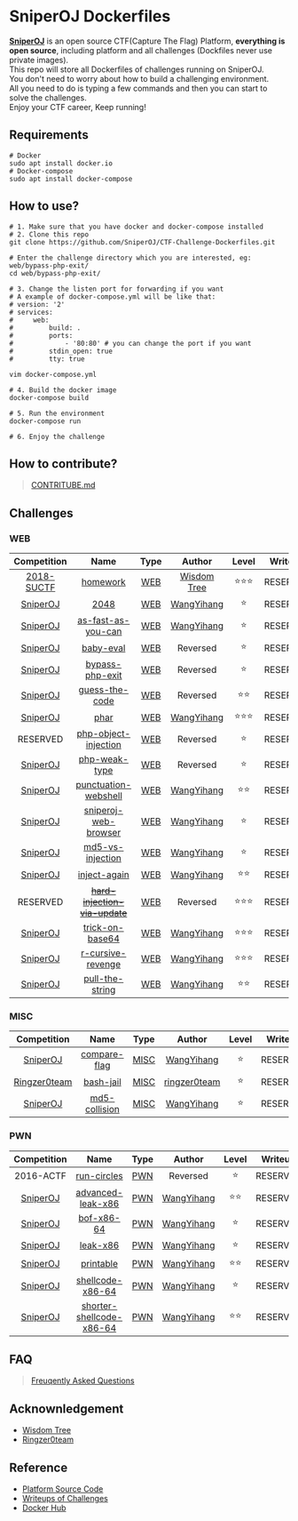 # SniperOJ Dockerfiles

**[SniperOJ](https://github.com/SniperOJ)** is an open source CTF(Capture The Flag) Platform, **everything is open source**, including platform and all challenges (Dockfiles never use private images).   
This repo will store all Dockerfiles of challenges running on SniperOJ.  
You don't need to worry about how to build a challenging environment.  
All you need to do is typing a few commands and then you can start to solve the challenges.  
Enjoy your CTF career, Keep running!  

## Requirements
```
# Docker
sudo apt install docker.io
# Docker-compose
sudo apt install docker-compose
```

## How to use?
```
# 1. Make sure that you have docker and docker-compose installed
# 2. Clone this repo
git clone https://github.com/SniperOJ/CTF-Challenge-Dockerfiles.git

# Enter the challenge directory which you are interested, eg: web/bypass-php-exit/
cd web/bypass-php-exit/

# 3. Change the listen port for forwarding if you want
# A example of docker-compose.yml will be like that:
# version: '2'
# services:
#     web:
#         build: .
#         ports:
#             - '80:80' # you can change the port if you want
#         stdin_open: true
#         tty: true

vim docker-compose.yml

# 4. Build the docker image
docker-compose build

# 5. Run the environment
docker-compose run

# 6. Enjoy the challenge
```

## How to contribute?
> [CONTRITUBE.md](CONTRIBUTE.md)

## Challenges
### WEB

| Competition | Name | Type | Author | Level | Writeup |
| :--: | :--: | :-----: | :-----: | :-----: | :-----: |
| [2018-SUCTF](http://suctf.xctf.org.cn/) |[homework](web/2018-suctf-homework)| [WEB](./web) |[Wisdom Tree](https://laworigin.github.io/)|:star::star::star:|RESERVED|
| [SniperOJ](https://www.sniperoj.com/) |[2048](web/2048)| [WEB](./web) |[WangYihang](https://github.com/WangYihang)|:star:|RESERVED|
| [SniperOJ](https://www.sniperoj.com/) |[as-fast-as-you-can](web/as-fast-as-you-can)| [WEB](./web) |[WangYihang](https://github.com/WangYihang)|:star:|RESERVED|
| [SniperOJ](https://www.sniperoj.com/) |[baby-eval](web/baby-eval)| [WEB](./web) |Reversed|:star:|RESERVED|
| [SniperOJ](https://www.sniperoj.com/) |[bypass-php-exit](web/bypass-php-exit)| [WEB](./web) |Reversed|:star:|RESERVED|
| [SniperOJ](https://www.sniperoj.com/) |[guess-the-code](web/guess-the-code)| [WEB](./web) |Reversed|:star::star:|RESERVED|
| [SniperOJ](https://www.sniperoj.com/) |[phar](web/phar)| [WEB](./web) |[WangYihang](https://github.com/WangYihang)|:star::star::star:|RESERVED|
| RESERVED |[php-object-injection](web/php-object-injection)| [WEB](./web) |Reversed|:star:|RESERVED|
| [SniperOJ](https://www.sniperoj.com/) |[php-weak-type](web/php-weak-type)| [WEB](./web) |Reversed|:star:|RESERVED|
| [SniperOJ](https://www.sniperoj.com/) |[punctuation-webshell](web/punctuation-webshell)| [WEB](./web) |[WangYihang](https://github.com/WangYihang)|:star::star:|RESERVED|
| [SniperOJ](https://www.sniperoj.com/) |[sniperoj-web-browser](web/sniperoj-web-browser)| [WEB](./web) |[WangYihang](https://github.com/WangYihang)|:star:|RESERVED|
| [SniperOJ](https://www.sniperoj.com/) |[md5-vs-injection](web/md5-vs-injection)| [WEB](./web) |[WangYihang](https://github.com/WangYihang)|:star:|RESERVED|
| [SniperOJ](https://www.sniperoj.com/) |[inject-again](web/inject-again)| [WEB](./web) |[WangYihang](https://github.com/WangYihang)|:star::star:|RESERVED|
| RESERVED |~~[hard-injection-via-update](web/hard-injection-via-update)~~| [WEB](./web) |Reversed|:star::star::star:|RESERVED|
| [SniperOJ](https://www.sniperoj.com/) |[trick-on-base64](web/trick-on-base64)| [WEB](./web) |[WangYihang](https://github.com/WangYihang)|:star::star::star:|RESERVED|
| [SniperOJ](https://www.sniperoj.com/) |[r-cursive-revenge](web/r-cursive-revenge)| [WEB](./web) |[WangYihang](https://github.com/WangYihang)|:star::star::star:|RESERVED|
| [SniperOJ](https://www.sniperoj.com/) |[pull-the-string](web/pull-the-string)| [WEB](./web) |[WangYihang](https://github.com/WangYihang)|:star::star:|RESERVED|

### MISC

| Competition | Name | Type | Author | Level | Writeup |
| :--: | :--: | :-----: | :-----: | :-----: | :-----: |
| [SniperOJ](https://www.sniperoj.com/) |[compare-flag](misc/compare-flag)| [MISC](./misc) |[WangYihang](https://github.com/WangYihang)|:star:|RESERVED|
| [Ringzer0team](https://ringzer0team.com/challenges) |[bash-jail](misc/bash-jail)| [MISC](./misc) |[ringzer0team]( https://ringzer0team.com/)|:star:|RESERVED|
| [SniperOJ](https://www.sniperoj.com/) |[md5-collision](misc/md5-collision)| [MISC](./misc) |[WangYihang](https://github.com/WangYihang)|:star:|RESERVED|

### PWN

| Competition | Name | Type | Author | Level | Writeup |
| :--: | :--: | :-----: | :-----: | :-----: | :-----: |
| 2016-ACTF |[run-circles](pwn/actf-run-circles)| [PWN](./pwn) |Reversed|:star:|RESERVED|
| [SniperOJ](https://www.sniperoj.com/) |[advanced-leak-x86](pwn/advanced-leak-x86)| [PWN](./pwn) |[WangYihang](https://github.com/WangYihang)|:star::star:|RESERVED|
| [SniperOJ](https://www.sniperoj.com/) |[bof-x86-64](pwn/bof-x86-64)| [PWN](./pwn) |[WangYihang](https://github.com/WangYihang)|:star:|RESERVED|
| [SniperOJ](https://www.sniperoj.com/) |[leak-x86](pwn/leak-x86)| [PWN](./pwn) |[WangYihang](https://github.com/WangYihang)|:star:|RESERVED|
| [SniperOJ](https://www.sniperoj.com/) |[printable](pwn/printable)| [PWN](./pwn) |[WangYihang](https://github.com/WangYihang)|:star::star:|RESERVED|
| [SniperOJ](https://www.sniperoj.com/) |[shellcode-x86-64](pwn/shellcode-x86-64)| [PWN](./pwn) |[WangYihang](https://github.com/WangYihang)|:star:|RESERVED|
| [SniperOJ](https://www.sniperoj.com/) |[shorter-shellcode-x86-64](pwn/shorter-shellcode-x86-64)| [PWN](./pwn) |[WangYihang](https://github.com/WangYihang)|:star::star:|RESERVED|



## FAQ
> [Freuqently Asked Questions](FAQ.md)

## Acknownledgement
* [Wisdom Tree](https://laworigin.github.io/)
* [Ringzer0team](https://ringzer0team.com)

## Reference
* [Platform Source Code](https://github.com/SniperOJ/SniperOJ-Platform)
* [Writeups of Challenges](https://github.com/SniperOJ/SniperOJ-Challenge-Writeups)
* [Docker Hub](https://hub.docker.com/u/sniperoj/)
